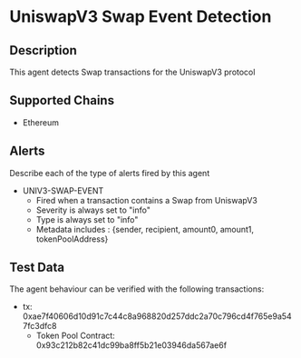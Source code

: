 # UniswapV3 Swap Event Detection

## Description

This agent detects Swap transactions for the UniswapV3 protocol

## Supported Chains

- Ethereum

## Alerts

Describe each of the type of alerts fired by this agent

- UNIV3-SWAP-EVENT
  - Fired when a transaction contains a Swap from UniswapV3
  - Severity is always set to "info" 
  - Type is always set to "info"
  - Metadata includes : {sender, recipient, amount0, amount1, tokenPoolAddress}
  
  
## Test Data

The agent behaviour can be verified with the following transactions:

- tx: 0xae7f40606d10d91c7c44c8a968820d257ddc2a70c796cd4f765e9a547fc3dfc8
  - Token Pool Contract: 0x93c212b82c41dc99ba8ff5b21e03946da567ae6f
